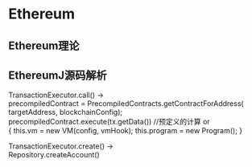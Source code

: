 # Ethereum

## Ethereum理论

## EthereumJ源码解析

TransactionExecutor.call\(\) -&gt;  
        precompiledContract = PrecompiledContracts.getContractForAddress\(     targetAddress, blockchainConfig\);  
        precompiledContract.execute\(tx.getData\(\)\) //预定义的计算 or   
        { this.vm = new VM\(config, vmHook\); this.program = new Program\(\); }

TransactionExecutor.create\(\) -&gt;  
        Repository.createAccount\(\)  




